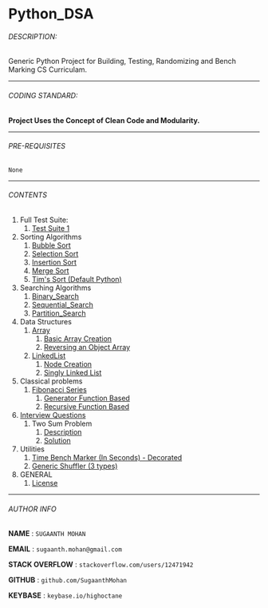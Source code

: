 
# Python_DSA

###### DESCRIPTION:
Generic Python Project for Building, Testing, Randomizing and Bench Marking CS Curriculam.
****

###### CODING STANDARD:
**Project Uses the Concept of Clean Code and Modularity.**
****

###### PRE-REQUISITES
`None` 
****

###### CONTENTS

1. Full Test Suite:
    1. [Test Suite 1](https://github.com/SugaanthMohan/Python_DSA/blob/main/TestSuite.py)
2. Sorting Algorithms
    1. [Bubble Sort](https://github.com/SugaanthMohan/Python_DSA/blob/main/Sorting_Algorithms/Bubble_Sort.py)
    1. [Selection Sort](https://github.com/SugaanthMohan/Python_DSA/blob/main/Sorting_Algorithms/Selection_Sort.py)
    1. [Insertion Sort](https://github.com/SugaanthMohan/Python_DSA/blob/main/Sorting_Algorithms/Insertion_Sort.py)
    1. [Merge Sort](https://github.com/SugaanthMohan/Python_DSA/blob/main/Sorting_Algorithms/Merge_Sort.py)
    1. [Tim's Sort (Default Python)](https://github.com/SugaanthMohan/Python_DSA/blob/main/Sorting_Algorithms/Pythons_Sort.py)
3. Searching Algorithms
    1. [Binary_Search](https://github.com/SugaanthMohan/Python_DSA/blob/main/Search_Algorithms/Binary_Search.py)
    1. [Sequential_Search](https://github.com/SugaanthMohan/Python_DSA/blob/main/Search_Algorithms/Sequential_Search.py)
    1. [Partition_Search](https://github.com/SugaanthMohan/Python_DSA/blob/main/Search_Algorithms/Partition_Search.py)
4. Data Structures
    1. [Array](https://github.com/SugaanthMohan/Python_DSA/tree/main/Data_Structures/Arrays)
        1. [Basic Array Creation](https://github.com/SugaanthMohan/Python_DSA/blob/main/Data_Structures/Arrays/Array.py)
        1. [Reversing an Object Array](https://github.com/SugaanthMohan/Python_DSA/blob/main/Data_Structures/Arrays/Basic_Reverse_Array.py)
    1. [LinkedList](https://github.com/SugaanthMohan/Python_DSA/tree/main/Data_Structures/LinkedList)
        1. [Node Creation](https://github.com/SugaanthMohan/Python_DSA/blob/main/Data_Structures/LinkedList/Node.py)
        1. [Singly Linked List](https://github.com/SugaanthMohan/Python_DSA/blob/main/Data_Structures/LinkedList/LinkedList.py)
4. Classical problems
    1. [Fibonacci Series](https://github.com/SugaanthMohan/Python_DSA/tree/main/Classical_Problems/fibonacci_series)
        1. [Generator Function Based](https://github.com/SugaanthMohan/Python_DSA/blob/main/Classical_Problems/fibonacci_series/GeneratorFibonacci.py)
        2. [Recursive Function Based](https://github.com/SugaanthMohan/Python_DSA/blob/main/Classical_Problems/fibonacci_series/RecursionFibonacci.py)
5. [Interview Questions](https://github.com/SugaanthMohan/Python_DSA/tree/main/Interview_Questions/)
    1. Two Sum Problem
        1. [Description](https://github.com/SugaanthMohan/Python_DSA/tree/main/Interview_Questions/TwoSum/README.md)
        2. [Solution](https://github.com/SugaanthMohan/Python_DSA/tree/main/Interview_Questions/TwoSum/TwoSum.py)
6. Utilities
    1. [Time Bench Marker (In Seconds) - Decorated](https://github.com/SugaanthMohan/Python_DSA/blob/main/Utils/BenchMarker.py)
    2. [Generic Shuffler (3 types)](https://github.com/SugaanthMohan/Python_DSA/blob/main/Utils/Shuffler.py)
7. GENERAL
    1. [License](https://github.com/SugaanthMohan/Python_DSA/blob/main/LICENSE)
****

###### AUTHOR INFO
**NAME**  : `SUGAANTH MOHAN`

**EMAIL** : `sugaanth.mohan@gmail.com`

**STACK OVERFLOW** : `stackoverflow.com/users/12471942`

**GITHUB** : `github.com/SugaanthMohan`

**KEYBASE** : `keybase.io/highoctane`

